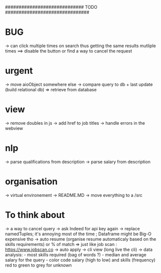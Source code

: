 
#############################  TODO  ############################### 

# BUG #
-> can click multiple times on search thus getting the same results mutliple times 
==> disable the button or find a way to cancel the request 

# urgent #
-> move aioObject somewhere else
-> compare query to db + last update (build relational db) 
=> retrieve from database

# view #
-> remove doubles in js 
-> add href to job titles
-> handle errors in the webview

# nlp #
-> parse qualifications from description
-> parse salary from description

# organisation #
-> virtual environement
-> README.MD
-> move everything to a /src

# To think about #
-> a way to cancel query
-> ask Indeed for api key again 
-> replace namedTuples; it's annoying most of the time ; Dataframe might be Big-O expensive tho
-> auto resume (organise resume automaticaly based on the skills requirements) or % of match 
      => just like job scan : https://www.jobscan.co
-> auto apply
-> cli view (long live the cli)
-> data analysis:
      - most skills required (bag of words ?)
      - median and average salary for the query
      - color code salary (high to low) and skills (frequency) red to green to grey for unknown
